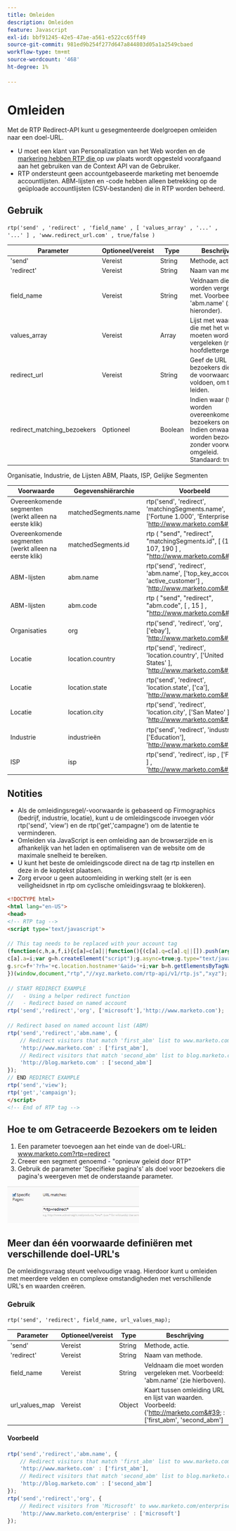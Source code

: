 ```yaml
---
title: Omleiden
description: Omleiden
feature: Javascript
exl-id: bbf91245-42e5-47ae-a561-e522cc65ff49
source-git-commit: 981ed9b254f277d647a844803d05a1a2549cbaed
workflow-type: tm+mt
source-wordcount: '468'
ht-degree: 1%

---
```


# Omleiden

Met de RTP Redirect-API kunt u gesegmenteerde doelgroepen omleiden naar een doel-URL.

- U moet een klant van Personalization van het Web worden en de [ markering hebben RTP die ](https://experienceleague.adobe.com/en/docs/marketo/using/product-docs/web-personalization/rtp-tag-implementation/deploy-the-rtp-javascript) op uw plaats wordt opgesteld voorafgaand aan het gebruiken van de Context API van de Gebruiker.
- RTP ondersteunt geen accountgebaseerde marketing met benoemde accountlijsten. ABM-lijsten en -code hebben alleen betrekking op de geüploade accountlijsten (CSV-bestanden) die in RTP worden beheerd.

## Gebruik

`rtp('send' , 'redirect' , 'field_name' , [ 'values_array' , '...' , '...' ] , 'www.redirect_url.com' , true/false )`

| Parameter | Optioneel/vereist | Type | Beschrijving |
|---------------------------|-------------------|---------|-----------------------------|
| &#39;send&#39; | Vereist | String | Methode, actie. |
| &#39;redirect&#39; | Vereist | String | Naam van methode. |
| field_name | Vereist | String | Veldnaam die moet worden vergeleken met. Voorbeeld: &#39;abm.name&#39; (zie hieronder). |
| values_array | Vereist | Array | Lijst met waarden die met het veld moeten worden vergeleken (niet hoofdlettergevoelig). |
| redirect_url | Vereist | String | Geef de URL op om bezoekers die aan de voorwaarde voldoen, om te leiden. |
| redirect_matching_bezoekers | Optioneel | Boolean | Indien waar (true), worden overeenkomende bezoekers omgeleid. Indien onwaar, worden bezoekers zonder voorwaarden omgeleid. Standaard: true. |

Organisatie, Industrie, de Lijsten ABM, Plaats, ISP, Gelijke Segmenten

| Voorwaarde | Gegevenshiërarchie | Voorbeeld |
|-------------------------------------------------|----------------------|------------------------------------------------------------------------------------------------------------------|
| Overeenkomende segmenten (werkt alleen na eerste klik) | matchedSegments.name | rtp(&#39;send&#39;, &#39;redirect&#39;, &#39;matchingSegments.name&#39;, [&#39;Fortune 1.000&#39;, &#39;Enterprise&#39;] , &#39;http://www.marketo.com&#39;); |
| Overeenkomende segmenten (werkt alleen na eerste klik) | matchedSegments.id | rtp ( &quot;send&quot;, &quot;redirect&quot;, &quot;matchingSegments.id&quot;, [ {106, 107, 190 ] , &quot;http://www.marketo.com&#39;); |
| ABM-lijsten | abm.name | rtp(&#39;send&#39;, &#39;redirect&#39;, &#39;abm.name&#39;, [&#39;top_key_accounts&#39;, &#39;active_customer&#39;] , &#39;http://www.marketo.com&#39;); |
| ABM-lijsten | abm.code | rtp ( &quot;send&quot;, &quot;redirect&quot;, &quot;abm.code&quot;, [  , 15 ] , &quot;http://www.marketo.com&#39;); |
| Organisaties | org | rtp(&#39;send&#39;, &#39;redirect&#39;, &#39;org&#39;, [&#39;ebay&#39;], &#39;http://www.marketo.com&#39;); |
| Locatie | location.country | rtp(&#39;send&#39;, &#39;redirect&#39;, &#39;location.country&#39;, [&#39;United States&#39; ], &#39;http://www.marketo.com&#39;); |
| Locatie | location.state | rtp(&#39;send&#39;, &#39;redirect&#39;, &#39;location.state&#39;, [&#39;ca&#39;], &#39;http://www.marketo.com&#39;); |
| Locatie | location.city | rtp(&#39;send&#39;, &#39;redirect&#39;, &#39;location.city&#39;, [&#39;San Mateo&#39; ], &#39;http://www.marketo.com&#39;); |
| Industrie | industrieën | rtp(&#39;send&#39;, &#39;redirect&#39;, &#39;industries&#39;, [&#39;Education&#39;], &#39;http://www.marketo.com&#39;); |
| ISP | isp | rtp(&#39;send&#39;, &#39;redirect&#39;, isp , [&#39;False&#39; ] , &#39;http://www.marketo.com&#39;); |


## Notities

- Als de omleidingsregel/-voorwaarde is gebaseerd op Firmographics (bedrijf, industrie, locatie), kunt u de omleidingscode invoegen vóór rtp(&#39;send&#39;, &#39;view&#39;) en de rtp(&#39;get&#39;,&#39;campagne&#39;) om de latentie te verminderen.
- Omleiden via JavaScript is een omleiding aan de browserzijde en is afhankelijk van het laden en optimaliseren van de website om de maximale snelheid te bereiken.
- U kunt het beste de omleidingscode direct na de tag rtp instellen en deze in de koptekst plaatsen.
- Zorg ervoor u geen autoomleiding in werking stelt (er is een veiligheidsnet in rtp om cyclische omleidingsvraag te blokkeren).

```html
<!DOCTYPE html>
<html lang="en-US">
<head>
<!-- RTP tag -->
<script type='text/javascript'>

// This tag needs to be replaced with your account tag
(function(c,h,a,f,i){c[a]=c[a]||function(){(c[a].q=c[a].q||[]).push(arguments)};
c[a].a=i;var g=h.createElement("script");g.async=true;g.type="text/javascript";
g.src=f+'?rh='+c.location.hostname+'&aid='+i;var b=h.getElementsByTagName("script")[0];b.parentNode.insertBefore(g,b);
})(window,document,"rtp","//xyz.marketo.com/rtp-api/v1/rtp.js","xyz");

// START REDIRECT EXAMPLE
//   - Using a helper redirect function
//   - Redirect based on named account
rtp('send','redirect','org', ['microsoft'],'http://www.marketo.com');

// Redirect based on named account list (ABM)
rtp('send','redirect','abm.name', {
    // Redirect visitors that match 'first_abm' list to www.marketo.com
    'http://www.marketo.com' : ['first_abm'],
    // Redirect visitors that match 'second_abm' list to blog.marketo.com
    'http://blog.marketo.com' : ['second_abm']
});
// END REDIRECT EXAMPLE
rtp('send','view');
rtp('get','campaign');
</script>
<!-- End of RTP tag -->
```

## Hoe te om Getraceerde Bezoekers om te leiden

1. Een parameter toevoegen aan het einde van de doel-URL: www.marketo.com?rtp=redirect
1. Creeer een segment genoemd - &quot;opnieuw geleid door RTP&quot;
1. Gebruik de parameter &#39;Specifieke pagina&#39;s&#39; als doel voor bezoekers die pagina&#39;s weergeven met de onderstaande parameter.

![ het volgen-redirected-vistors ](assets/tracking-redirected-vistors.png)

## Meer dan één voorwaarde definiëren met verschillende doel-URL&#39;s

De omleidingsvraag steunt veelvoudige vraag. Hierdoor kunt u omleiden met meerdere velden en complexe omstandigheden met verschillende URL&#39;s en waarden creëren.

### Gebruik

`rtp('send', 'redirect', field_name, url_values_map);`

| Parameter | Optioneel/vereist | Type | Beschrijving |
|---|---|---|---|
| &#39;send&#39; | Vereist | String | Methode, actie. |
| &#39;redirect&#39; | Vereist | String | Naam van methode. |
| field_name | Vereist | String | Veldnaam die moet worden vergeleken met. Voorbeeld: &#39;abm.name&#39; (zie hierboven). |
| url_values_map | Vereist | Object | Kaart tussen omleiding URL en lijst van waarden. Voorbeeld:{&#39;http://marketo.com&#39; : [&#39;first_abm&#39;, &#39;second_abm&#39;] |


#### Voorbeeld

```javascript
rtp('send','redirect','abm.name', {
    // Redirect visitors that match 'first_abm' list to www.marketo.com
    'http://www.marketo.com' : ['first_abm'],
    // Redirect visitors that match 'second_abm' list to blog.marketo.com
    'http://blog.marketo.com' : ['second_abm']
});
rtp('send','redirect','org', {
    // Redirect visitors from 'Microsoft' to www.marketo.com/enterprise
    'http://www.marketo.com/enterprise' : ['microsoft']
});
```

